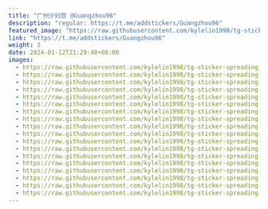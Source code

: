 ```yaml
---
title: "广州少妇宫 @Guangzhou96"
description: "regular: https://t.me/addstickers/Guangzhou96"
featured_image: "https://raw.githubusercontent.com/kylelin1998/tg-sticker-spreading-worldwide-images/main/img/3e66dd45-ffcf-4a74-93fe-e4f5dc272ae2.jpg"
link: "https://t.me/addstickers/Guangzhou96"
weight: 3
date: 2024-01-12T21:29:48+08:00
images:
  - https://raw.githubusercontent.com/kylelin1998/tg-sticker-spreading-worldwide-images/main/img/3e66dd45-ffcf-4a74-93fe-e4f5dc272ae2.jpg
  - https://raw.githubusercontent.com/kylelin1998/tg-sticker-spreading-worldwide-images/main/img/b6a48df5-089b-499a-9850-1fccad53a285.jpg
  - https://raw.githubusercontent.com/kylelin1998/tg-sticker-spreading-worldwide-images/main/img/e7c73c2b-c559-46c7-86aa-2fbf0d88d36b.jpg
  - https://raw.githubusercontent.com/kylelin1998/tg-sticker-spreading-worldwide-images/main/img/21186816-d574-4826-8aaa-985aec7a056c.jpg
  - https://raw.githubusercontent.com/kylelin1998/tg-sticker-spreading-worldwide-images/main/img/4820f6d3-8af5-46be-9144-2ea40d1b67fb.jpg
  - https://raw.githubusercontent.com/kylelin1998/tg-sticker-spreading-worldwide-images/main/img/2327478f-724f-41ae-9128-1aceb58a0061.jpg
  - https://raw.githubusercontent.com/kylelin1998/tg-sticker-spreading-worldwide-images/main/img/64612e49-8943-4f52-bedf-dacaf237f086.jpg
  - https://raw.githubusercontent.com/kylelin1998/tg-sticker-spreading-worldwide-images/main/img/7447450e-f638-48e2-8829-5a66e4e77b59.jpg
  - https://raw.githubusercontent.com/kylelin1998/tg-sticker-spreading-worldwide-images/main/img/c5a44112-2f6c-4192-9b64-9d27869434f1.jpg
  - https://raw.githubusercontent.com/kylelin1998/tg-sticker-spreading-worldwide-images/main/img/305c5b46-f117-4f0a-a619-cd4f361f88c9.jpg
  - https://raw.githubusercontent.com/kylelin1998/tg-sticker-spreading-worldwide-images/main/img/959739fe-a9cb-4f3e-950c-7a8f8ea024f6.jpg
  - https://raw.githubusercontent.com/kylelin1998/tg-sticker-spreading-worldwide-images/main/img/6aacf3ca-ef29-4750-8807-082187585382.jpg
  - https://raw.githubusercontent.com/kylelin1998/tg-sticker-spreading-worldwide-images/main/img/1e3700f2-3665-491d-899c-266698d1920f.jpg
  - https://raw.githubusercontent.com/kylelin1998/tg-sticker-spreading-worldwide-images/main/img/484f3538-6cf3-445b-a5fb-9db84a697300.jpg
  - https://raw.githubusercontent.com/kylelin1998/tg-sticker-spreading-worldwide-images/main/img/ef9578c0-6ee5-4003-935f-d54dbcb67dea.jpg
  - https://raw.githubusercontent.com/kylelin1998/tg-sticker-spreading-worldwide-images/main/img/3e4643d4-56b0-4b8e-aaa9-33e65175e581.jpg
  - https://raw.githubusercontent.com/kylelin1998/tg-sticker-spreading-worldwide-images/main/img/f4929c04-2740-43df-8e41-6cb84b516d68.jpg
  - https://raw.githubusercontent.com/kylelin1998/tg-sticker-spreading-worldwide-images/main/img/58f147c3-03ba-4aa6-aa77-04253e22d2fe.jpg
---
```

